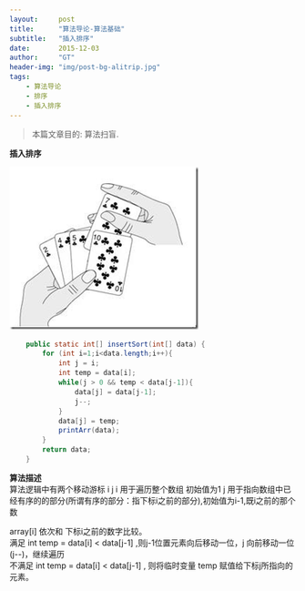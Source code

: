 ```yaml
---
layout:     post
title:      "算法导论-算法基础"
subtitle:   "插入排序"
date:       2015-12-03
author:     "GT"
header-img: "img/post-bg-alitrip.jpg"
tags:
    - 算法导论
    - 排序
    - 插入排序
---
```


> 本篇文章目的: 算法扫盲.


**插入排序**  

![img](/img/Introduction_to_Algorithms/20151203.png)

```java 
	public static int[] insertSort(int[] data) {
		for (int i=1;i<data.length;i++){
			int j = i;
			int temp = data[i];
			while(j > 0 && temp < data[j-1]){
				data[j] = data[j-1];
				j--;
			}
			data[j] = temp;
			printArr(data);
		}
		return data;
	}
```

**算法描述**  
算法逻辑中有两个移动游标 i j
i 用于遍历整个数组 初始值为1
j 用于指向数组中已经有序的的部分(所谓有序的部分：指下标i之前的部分),初始值为i-1,既i之前的那个数

array[i] 依次和 下标i之前的数字比较。  
满足 int temp = data[i] <  data[j-1] ,则j-1位置元素向后移动一位，j 向前移动一位(j--)，继续遍历  
不满足 int temp = data[i] <  data[j-1] ,  则将临时变量 temp 赋值给下标j所指向的元素。




